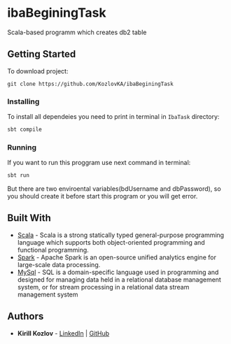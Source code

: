 # ibaBeginingTask
Scala-based programm which creates db2 table

## Getting Started
To download project:
```
git clone https://github.com/KozlovKA/ibaBeginingTask
```
### Installing
To install all dependeies you need to print in terminal in `IbaTask` directory:
```sh
sbt compile
```
### Running
If you want to run this proggram use next command in terminal:
```sh
sbt run
```
But there are two enviroental variables(bdUsername and dbPassword), so you should create it before start this program or you will get error.
## Built With

* [Scala](https://www.scala-lang.org/) - Scala is a strong statically typed general-purpose programming language which supports both object-oriented programming and functional programming.
* [Spark](https://spark.apache.org/) - Apache Spark is an open-source unified analytics engine for large-scale data processing.
* [MySql](https://www.mysql.com/) - SQL is a domain-specific language used in programming and designed for managing data held in a relational database management system, or for stream processing in a relational data stream management system

## Authors

* **Kirill Kozlov** - 
[LinkedIn](https://www.linkedin.com/in/kozlovka/) | 
[GitHub](https://github.com/KozlovKA)
